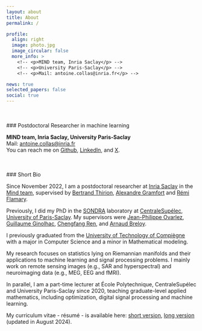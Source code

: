 ```yaml
---
layout: about
title: About
permalink: /

profile:
  align: right
  image: photo.jpg
  image_circular: false
  more_info: >
    <!-- <p>MIND team, Inria Saclay</p> -->
    <!-- <p>University Paris-Saclay</p> -->
    <!-- <p>Mail: antoine.collas@inria.fr</p> -->

news: true
selected_papers: false
social: true
---
```


<br />
<br />
### Postdoctoral Researcher in machine learning

**MIND team, Inria Saclay, University Paris-Saclay**  
Mail: antoine.collas@inria.fr  
You can reach me on [Github](https://github.com/antoinecollas), [LinkedIn](https://fr.linkedin.com/in/antoinecollas), and [X](https://x.com/AntoineCollas).

<br />
<br />
### Short Bio

Since November 2022, I am a postdoctoral researcher at [Inria Saclay](https://www.inria.fr/en/inria-saclay-centre) in the [Mind team](https://team.inria.fr/mind/), supervised by [Bertrand Thirion](https://pages.saclay.inria.fr/bertrand.thirion/), [Alexandre Gramfort](http://alexandre.gramfort.net) and [Rémi Flamary](https://remi.flamary.com).

Previously, I did my PhD in the [SONDRA](https://sondra.fr/) laboratory at [CentraleSupélec](https://www.centralesupelec.fr/en), [University of Paris-Saclay](https://www.universite-paris-saclay.fr/en). My supervisors were [Jean-Philippe Ovarlez](http://www.jeanphilippeovarlez.com), [Guillaume Ginolhac](https://www.univ-smb.fr/listic/presentation/membres/enseignants-chercheurs/guillaume-ginolhac/), [Chengfang Ren](https://sites.google.com/view/chengfangren/), and [Arnaud Breloy](https://abreloy.github.io).

I previously graduated from the [University of Technology of Compiègne](https://www.utc.fr/en/) with a major in Computer Science and a minor in Mathematical modeling.

My research focuses on statistics lying on Riemannian manifolds and their applications to machine learning and signal processing problems.
I mainly work on remote sensing images (e.g., SAR and hyperspectral) and neuroimaging data (e.g., MEG, EEG and fMRI).

In parallel, I am a part-time lecturer at École Polytechnique, CentraleSupélec and University Paris-Saclay since 2020, teaching graduate-level applied mathematics, including optimization, digital signal processing and machine learning.

My curriculum vitae - résumé - is available here: [short version](assets/pdf/antoine_collas_short.pdf), [long version](assets/pdf/antoine_collas_long.pdf) (updated in August 2024).
